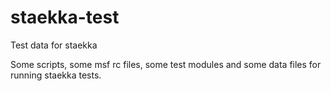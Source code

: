 # staekka-test
Test data for staekka

Some scripts, some msf rc files, some test modules and some data files for running staekka tests.

